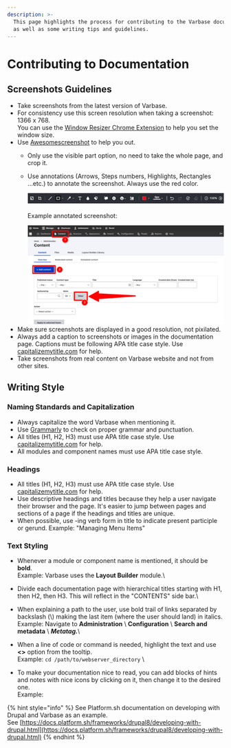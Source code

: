 ```yaml
---
description: >-
  This page highlights the process for contributing to the Varbase documentation
  as well as some writing tips and guidelines.
---
```


# Contributing to Documentation

## Screenshots Guidelines

* Take screenshots from the latest version of Varbase.
* For consistency use this screen resolution when taking a screenshot: 1366 x 768.\
  You can use the [Window Resizer Chrome Extension](https://chrome.google.com/webstore/detail/window-resizer/hgjfanlllikpfpaadggdbchdpcbiaeei/related?hl=en) to help you set the window size.
* Use [Awesomescreenshot](https://www.awesomescreenshot.com/) to help you out.
  * Only use the visible part option, no need to take the whole page, and crop it.
  *   Use annotations (Arrows, Steps numbers, Highlights, Rectangles ...etc.) to annotate the screenshot. Always use the red color.

      <img src="../.gitbook/assets/annotations.png" alt="" data-size="original">\
      \
      Example annotated screenshot:

      <img src="../.gitbook/assets/Content-varbase90x2.png" alt="" data-size="original">
* Make sure screenshots are displayed in a good resolution, not pixilated.
* Always add a caption to screenshots or images in the documentation page. Captions must be following APA title case style. Use [capitalizemytitle.com](https://capitalizemytitle.com/) for help.
* Take screenshots from real content on Varbase website and not from other sites.

## Writing Style

### Naming Standards and Capitalization

* Always capitalize the word Varbase when mentioning it.
* Use [Grammarly](https://www.grammarly.com/) to check on proper grammar and punctuation.&#x20;
* All titles (H1, H2, H3) must use APA title case style. Use [capitalizemytitle.com](https://capitalizemytitle.com/) for help.
* All modules and component names must use APA title case style.

### Headings

* All titles (H1, H2, H3) must use APA title case style. Use [capitalizemytitle.com](https://capitalizemytitle.com/) for help.
* Use descriptive headings and titles because they help a user navigate their browser and the page. It's easier to jump between pages and sections of a page if the headings and titles are unique.
* When possible, use -ing verb form in title to indicate present participle or gerund. Example: "Managing Menu Items"

### Text Styling

* Whenever a module or component name is mentioned, it should be **bold**. \
  Example: Varbase uses the **Layout Builder** module.\

* Divide each documentation page with hierarchical titles starting with H1, then H2, then H3. This will reflect in the "CONTENTS" side bar.\

* When explaining a path to the user, use bold trail of links separated by backslash (\\) making the last item (where the user should land) in italics.\
  Example: Navigate to **Administration** \ **Configuration** \ **Search and metadata** \ _**Metatag.**_\

* When a line of code or command is needed, highlight the text and use **<>** option from the tooltip. \
  Example: `cd /path/to/webserver_directory`  \

* To make your documentation nice to read, you can add blocks of hints and notes with nice icons by clicking on it, then change it to the desired one. \
  Example:&#x20;

{% hint style="info" %}
See Platform.sh documentation on developing with Drupal and Varbase as an example.\
See [https://docs.platform.sh/frameworks/drupal8/developing-with-drupal.html](https://docs.platform.sh/frameworks/drupal8/developing-with-drupal.html)
{% endhint %}

